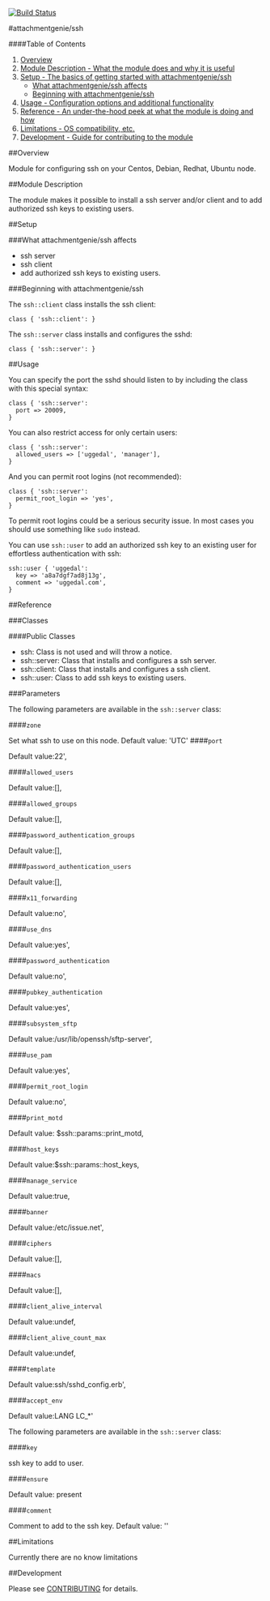 [![Build Status](https://secure.travis-ci.org/attachmentgenie/attachmentgenie-ssh.png)](http://travis-ci.org/attachmentgenie/attachmentgenie-ssh)

#attachmentgenie/ssh

####Table of Contents

1. [Overview](#overview)
2. [Module Description - What the module does and why it is useful](#module-description)
3. [Setup - The basics of getting started with attachmentgenie/ssh](#setup)
    * [What attachmentgenie/ssh affects](#what-attachmentgenie/ssh-affects)
    * [Beginning with attachmentgenie/ssh](#beginning-with-attachmentgenie/ssh)
4. [Usage - Configuration options and additional functionality](#usage)
5. [Reference - An under-the-hood peek at what the module is doing and how](#reference)
5. [Limitations - OS compatibility, etc.](#limitations)
6. [Development - Guide for contributing to the module](#development)

##Overview

Module for configuring ssh on your Centos, Debian, Redhat, Ubuntu node.

##Module Description

The module makes it possible to install a ssh server and/or client and to add authorized ssh keys to existing users.

##Setup

###What attachmentgenie/ssh affects

* ssh server
* ssh client
* add authorized ssh keys to existing users.

###Beginning with attachmentgenie/ssh	

The `ssh::client` class installs the ssh client:

    class { 'ssh::client': }

The `ssh::server` class installs and configures the sshd:

    class { 'ssh::server': }
    
##Usage

You can specify the port the sshd should listen to by including the class
with this special syntax:

    class { 'ssh::server':
      port => 20009,
    }

You can also restrict access for only certain users:

    class { 'ssh::server':
      allowed_users => ['uggedal', 'manager'],
    }

And you can permit root logins (not recommended):
    
    class { 'ssh::server':
      permit_root_login => 'yes',
    }
    
To permit root logins could be a serious security issue. In most cases you should
use something like ```sudo``` instead.

You can use `ssh::user` to add an authorized ssh key to an existing user
for effortless authentication with ssh:

    ssh::user { 'uggedal':
      key => 'a8a7dgf7ad8j13g',
      comment => 'uggedal.com',
    }

##Reference

###Classes

####Public Classes

* ssh:         Class is not used and will throw a notice.
* ssh::server: Class that installs and configures a ssh server.
* ssh::client: Class that installs and configures a ssh client.
* ssh::user:   Class to add ssh keys to existing users.

###Parameters

The following parameters are available in the `ssh::server` class:

####`zone`

Set what ssh to use on this node. Default value: 'UTC'
####`port`

Default value:22',

####`allowed_users`

Default value:[],

####`allowed_groups`

Default value:[],

####`password_authentication_groups`

Default value:[],

####`password_authentication_users`

Default value:[],

####`x11_forwarding`

Default value:no',

####`use_dns`

Default value:yes',

####`password_authentication`

Default value:no',

####`pubkey_authentication`

Default value:yes',

####`subsystem_sftp`

Default value:/usr/lib/openssh/sftp-server',

####`use_pam`

Default value:yes',

####`permit_root_login`

Default value:no',

####`print_motd `

Default value: $ssh::params::print_motd,

####`host_keys`

Default value:$ssh::params::host_keys,

####`manage_service`

Default value:true,

####`banner`

Default value:/etc/issue.net',

####`ciphers`

Default value:[],

####`macs`

Default value:[],

####`client_alive_interval`

Default value:undef,

####`client_alive_count_max`

Default value:undef,

####`template`

Default value:ssh/sshd_config.erb',

####`accept_env`

Default value:LANG LC_*'

The following parameters are available in the `ssh::server` class:

####`key`

ssh key to add to user.

####`ensure`

Default value: present

####`comment`

Comment to add to the ssh key. Default value: ''

##Limitations

Currently there are no know limitations

##Development

Please see [CONTRIBUTING](https://github.com/attachmentgenie/attachmentgenie-ssh/blob/master/CONTRIBUTING.md) for details.
